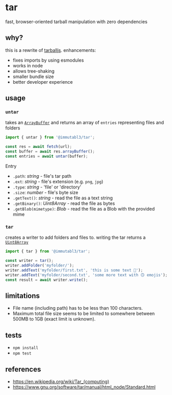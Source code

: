 # tar

fast, browser-oriented tarball manipulation with zero dependencies

## why?

this is a rewrite of [tarballjs](https://github.com/ankitrohatgi/tarballjs). enhancements:
- fixes imports by using esmodules
- works in node
- allows tree-shaking 
- smaller bundle size
- better developer experience

## usage

### `untar`

takes an [`ArrayBuffer`](https://developer.mozilla.org/en-US/docs/Web/JavaScript/Reference/Global_Objects/ArrayBuffer) and returns an array of `entries` representing files and folders

```js
import { untar } from '@immutabl3/tar';

const res = await fetch(url);
const buffer = await res.arrayBuffer();
const entries = await untar(buffer);
```

Entry
* `.path`: _string_ - file's tar path
* `.ext`: _string_ - file's extension (e.g. `png`, `jpg`)
* `.type`: _string_ - 'file' or 'directory'
* `.size`: _number_ - file's byte size
* `.getText()`: _string_ - read the file as a text string
* `.getBinary()`: _Uint8Array_ - read the file as bytes
* `.getBlob(mimetype)`: _Blob_ - read the file as a Blob with the provided mime

### `tar`

creates a writer to add folders and files to. writing the tar returns a [`Uint8Array`](https://developer.mozilla.org/en-US/docs/Web/JavaScript/Reference/Global_Objects/Uint8Array)

```js
import { tar } from '@immutabl3/tar';

const writer = tar();
writer.addFolder('myfolder/');
writer.addText('myfolder/first.txt', 'this is some text 🙂');
writer.addText('myfolder/second.txt', 'some more text with 🙃 emojis');
const result = await writer.write();
```

## limitations

- File name (including path) has to be less than 100 characters.
- Maximum total file size seems to be limited to somewhere between 500MB to 1GB (exact limit is unknown).

## tests

* `npm install`
* `npm test`

## references

- https://en.wikipedia.org/wiki/Tar_(computing)
- https://www.gnu.org/software/tar/manual/html_node/Standard.html
